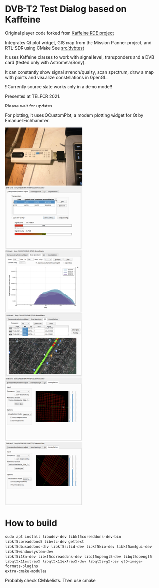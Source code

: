 DVB-T2 Test Dialog based on Kaffeine
===================

Original player code forked from <a href="https://github.com/KDE/kaffeine">Kaffeine KDE project</a>

Integrates Qt plot widget, GIS map from the Mission Planner project, and RTL-SDR using CMake See <a href = "src/dvbtest">src/dvbtest</a>

It uses Kaffeine classes to work with signal level, transponders and a DVB card (tested only with Astrometa/Sony). 

It can constantly show signal strench/quality, scan spectrum, draw a map with points and visualize constellations in OpenGL.

!!Currently source state works only in a demo mode!!

Presented at TELFOR 2021.

Please wait for updates.

For plotting, it uses QCustomPlot, a modern plotting widget for Qt by Emanuel Eichhammer.       

<img src = "dvb_card.jpg" width = "50%" />
<img src = "dvb0.png" width = "50%" />
<img src = "dvb1.png" width = "50%" />
<img src = "dvb2.png" width = "50%" />
<img src = "dvb3.png" width = "50%"/>
<img src = "dvb4.png" width = "50%"/>

How to build
=
```
sudo apt install libudev-dev libkf5coreaddons-dev-bin libkf5coreaddons5 libvlc-dev gettext 
libkf5dbusaddons-dev libkf5solid-dev libkf5kio-dev libkf5xmlgui-dev libkf5windowsystem-dev 
libkf5i18n-dev libkf5coreaddons-dev libqt5opengl5-dev libqt5opengl5 
libqt5x11extras5 libqt5x11extras5-dev libqt5svg5-dev qt5-image-formats-plugins 
extra-cmake-modules
```
Probably check CMakelists.
Then use cmake 

